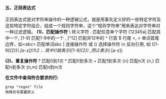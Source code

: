 #### 五、正则表达式

正则表达式是对字符串操作的一种逻辑公式，就是用事先定义好的一些特定字符及这些特定字符组合，组成一个规则字符串，这个“规则字符串”用来表达对字符串对一种过滤逻辑。
**(1)、匹配操作符**
\   转义字符
.   匹配任意单个字符
[12345a]   匹配其中一个,  [1-9] 匹配1-9中的一个 , [^12] 匹配非12中的
^   行首
$   行尾
\<,  \>  单词首尾边界，如\<abc\> 匹配单词abc
|   连接操作符 或
()  选择操作符 
\n  反向引用, 如  ([1-9]{2})(.*[a-z])\1\2 ，其中\1就表示([1-9]{2}) ,而\2表示(.*[a-z])


**(2)、重复操作符**
?  匹配0到1次
\*  匹配0到多次
\+  匹配1到多次
{n} 匹配n次
{n,} 匹配n到多次
{n,m} 匹配n到m次

**在文件中查询符合要求的行:**

```
grep "regex" file
特殊符号需要转义
```
